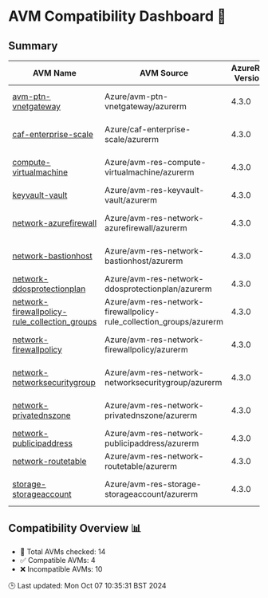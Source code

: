 # AVM Compatibility Dashboard 🚀

<!-- AVM_COMPATIBILITY_DASHBOARD_START -->

## Summary

| AVM Name | AVM Source | AzureRM Version | Terraform Version | Compatibility | Reason | Module Version | AzureRM Constraints |
|----------|------------|-----------------|-------------------|---------------|--------|----------------|---------------------|
| [avm-ptn-vnetgateway](https://registry.terraform.io/modules/Azure/avm-ptn-vnetgateway/azurerm) | Azure/avm-ptn-vnetgateway/azurerm | 4.3.0 | 1.9.7 | ❌ Incompatible | Version constraint mismatch | 0.6.0 | ~> 4.0.0, 4.3.0 |
| [caf-enterprise-scale](https://registry.terraform.io/modules/Azure/caf-enterprise-scale/azurerm) | Azure/caf-enterprise-scale/azurerm | 4.3.0 | 1.9.7 | ❌ Incompatible | Version constraint mismatch | 6.1.0 | ~> 3.107, 4.3.0 |
| [compute-virtualmachine](https://registry.terraform.io/modules/Azure/avm-res-compute-virtualmachine/azurerm) | Azure/avm-res-compute-virtualmachine/azurerm | 4.3.0 | 1.9.7 | ❌ Incompatible | Version constraint mismatch | 0.16.0 | ~> 3.108, 4.3.0 |
| [keyvault-vault](https://registry.terraform.io/modules/Azure/avm-res-keyvault-vault/azurerm) | Azure/avm-res-keyvault-vault/azurerm | 4.3.0 | 1.9.7 | ✅ Compatible | Init successful | 0.9.1 | >= 3.71.0, 4.3.0 |
| [network-azurefirewall](https://registry.terraform.io/modules/Azure/avm-res-network-azurefirewall/azurerm) | Azure/avm-res-network-azurefirewall/azurerm | 4.3.0 | 1.9.7 | ❌ Incompatible | Version constraint mismatch | 0.2.2 | ~> 3.105, 4.3.0 |
| [network-bastionhost](https://registry.terraform.io/modules/Azure/avm-res-network-bastionhost/azurerm) | Azure/avm-res-network-bastionhost/azurerm | 4.3.0 | 1.9.7 | ❌ Incompatible | Version constraint mismatch | 0.3.0 | ~> 3.105, 4.3.0 |
| [network-ddosprotectionplan](https://registry.terraform.io/modules/Azure/avm-res-network-ddosprotectionplan/azurerm) | Azure/avm-res-network-ddosprotectionplan/azurerm | 4.3.0 | 1.9.7 | ✅ Compatible | Init successful | 0.2.0 | >= 3.71.0, 4.3.0 |
| [network-firewallpolicy-rule_collection_groups](https://registry.terraform.io/modules/Azure/avm-res-network-firewallpolicy-rule_collection_groups/azurerm) | Azure/avm-res-network-firewallpolicy-rule_collection_groups/azurerm | 4.3.0 | 1.9.7 | ❌ Incompatible | Init failed | Version not found | No constraints found |
| [network-firewallpolicy](https://registry.terraform.io/modules/Azure/avm-res-network-firewallpolicy/azurerm) | Azure/avm-res-network-firewallpolicy/azurerm | 4.3.0 | 1.9.7 | ❌ Incompatible | Version constraint mismatch | 0.2.3 | ~> 3.71, 4.3.0 |
| [network-networksecuritygroup](https://registry.terraform.io/modules/Azure/avm-res-network-networksecuritygroup/azurerm) | Azure/avm-res-network-networksecuritygroup/azurerm | 4.3.0 | 1.9.7 | ❌ Incompatible | Version constraint mismatch | 0.2.0 | ~> 3.71, 4.3.0 |
| [network-privatednszone](https://registry.terraform.io/modules/Azure/avm-res-network-privatednszone/azurerm) | Azure/avm-res-network-privatednszone/azurerm | 4.3.0 | 1.9.7 | ❌ Incompatible | Version constraint mismatch | 0.2.0 | >= 3.6.0, <= 3.114.0, 4.3.0 |
| [network-publicipaddress](https://registry.terraform.io/modules/Azure/avm-res-network-publicipaddress/azurerm) | Azure/avm-res-network-publicipaddress/azurerm | 4.3.0 | 1.9.7 | ✅ Compatible | Init successful | 0.1.2 | >= 3.71.0, 4.3.0 |
| [network-routetable](https://registry.terraform.io/modules/Azure/avm-res-network-routetable/azurerm) | Azure/avm-res-network-routetable/azurerm | 4.3.0 | 1.9.7 | ✅ Compatible | Init successful | 0.3.0 | ~> 4.0, 4.3.0 |
| [storage-storageaccount](https://registry.terraform.io/modules/Azure/avm-res-storage-storageaccount/azurerm) | Azure/avm-res-storage-storageaccount/azurerm | 4.3.0 | 1.9.7 | ❌ Incompatible | Version constraint mismatch | 0.2.7 | >= 3.114.0, < 4.0.0, 4.3.0 |

## Compatibility Overview 📊        

- 🔢 Total AVMs checked: 14
- ✅ Compatible AVMs: 4
- ❌ Incompatible AVMs: 10

🕒 Last updated: Mon Oct 07 10:35:31 BST 2024
<!-- AVM_COMPATIBILITY_DASHBOARD_END -->
